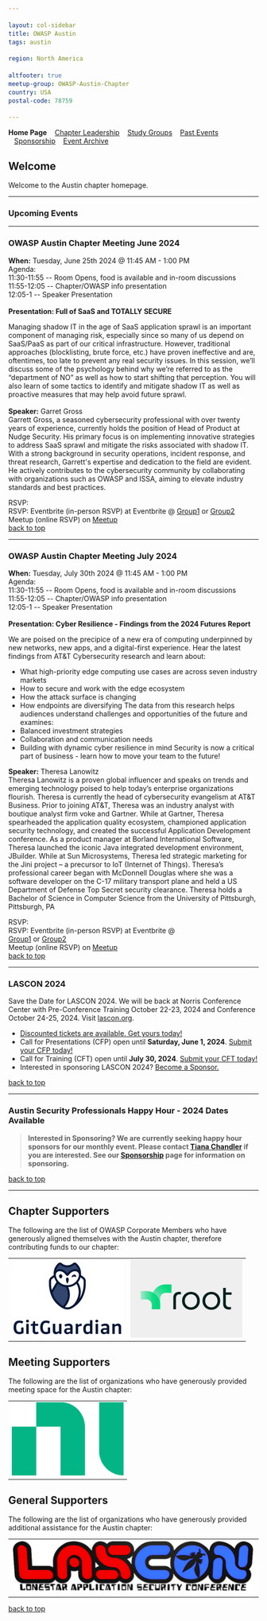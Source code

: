 ```yaml
---

layout: col-sidebar
title: OWASP Austin
tags: austin

region: North America

altfooter: true
meetup-group: OWASP-Austin-Chapter
country: USA
postal-code: 78759

---
```

<!-- rebuild -->
<strong>Home Page</strong>
&nbsp;&nbsp;&nbsp;[Chapter Leadership](leadership.md)
&nbsp;&nbsp;&nbsp;[Study Groups](studygroups.md)
&nbsp;&nbsp;&nbsp;[Past Events](pastevents.md)
&nbsp;&nbsp;&nbsp;[Sponsorship](sponsorship.md)
&nbsp;&nbsp;&nbsp;[Event Archive](pasteventsarchive.md)

Welcome
-------
Welcome to the Austin chapter homepage.

<hr/>

### Upcoming Events ###
<hr>


### OWASP Austin Chapter Meeting June 2024 ###

**When:** Tuesday, June 25th 2024 @ 11:45 AM - 1:00 PM<br>
Agenda:<br>
11:30-11:55 -- Room Opens, food is available and in-room discussions<br>
11:55-12:05 -- Chapter/OWASP info presentation<br>
12:05-1  -- Speaker Presentation<br>
<br>
**Presentation: Full of SaaS and TOTALLY SECURE**

Managing shadow IT in the age of SaaS application sprawl is an important component of managing risk, especially since so many of us depend on SaaS/PaaS as part of our critical infrastructure.  However, traditional approaches (blocklisting, brute force, etc.) have proven ineffective and are, oftentimes, too late to prevent any real security issues.
In this session, we’ll discuss some of the psychology behind why we’re referred to as the “department of NO” as well as how to start shifting that perception.  You will also learn of some tactics to identify and mitigate shadow IT as well as proactive measures that may help avoid future sprawl.
<br><br>
**Speaker:** 
Garret Gross
<br>
Garrett Gross, a seasoned cybersecurity professional with over twenty years of experience, currently holds the position of Head of Product at Nudge Security. His primary focus is on implementing innovative strategies to address SaaS sprawl and mitigate the risks associated with shadow IT. With a strong background in security operations, incident response, and threat research, Garrett's expertise and dedication to the field are evident. He actively contributes to the cybersecurity community by collaborating with organizations such as OWASP and ISSA, aiming to elevate industry standards and best practices.

RSVP:<br>
RSVP:
Eventbrite (in-person RSVP) at Eventbrite @ 	<a href="https://owasp-austin-2024-june.eventbrite.com">Group1</a> or <a href="https://owasp-austin-2024-june-g2.eventbrite.com">Group2</a>
 <br>
Meetup (online RSVP) on <a href="https://www.meetup.com/owasp-austin-chapter/events/298207011/">Meetup</a>
<br>
[back to top](#welcome)

<hr>

### OWASP Austin Chapter Meeting July 2024 ###

**When:** Tuesday, July 30th 2024 @ 11:45 AM - 1:00 PM<br>
Agenda:<br>
11:30-11:55 -- Room Opens, food is available and in-room discussions<br>
11:55-12:05 -- Chapter/OWASP info presentation<br>
12:05-1  -- Speaker Presentation<br>
<br>
**Presentation: Cyber Resilience - Findings from the 2024 Futures Report**

We are poised on the precipice of a new era of computing underpinned by new networks, new apps, and a digital-first experience.
Hear the latest findings from AT&T Cybersecurity research and learn about:
- What high-priority edge computing use cases are across seven industry markets
- How to secure and work with the edge ecosystem
- How the attack surface is changing
- How endpoints are diversifying
The data from this research helps audiences understand challenges and opportunities of the future and examines:
- Balanced investment strategies
- Collaboration and communication needs
- Building with dynamic cyber resilience in mind
Security is now a critical part of business - learn how to move your team to the future!

**Speaker:** 
Theresa Lanowitz
<br>
Theresa Lanowitz is a proven global influencer and speaks on trends and emerging technology poised to help today’s enterprise organizations flourish. Theresa is currently the head of cybersecurity evangelism at AT&T Business.
Prior to joining AT&T, Theresa was an industry analyst with boutique analyst firm voke and Gartner. While at Gartner, Theresa spearheaded the application quality ecosystem, championed application security technology, and created the successful Application Development conference.
As a product manager at Borland International Software, Theresa launched the iconic Java integrated development environment, JBuilder. While at Sun Microsystems, Theresa led strategic marketing for the Jini project – a precursor to IoT (Internet of Things).
Theresa’s professional career began with McDonnell Douglas where she was a software developer on the C-17 military transport plane and held a US Department of Defense Top Secret security clearance.
Theresa holds a Bachelor of Science in Computer Science from the University of Pittsburgh, Pittsburgh, PA


RSVP:<br>
RSVP:
Eventbrite (in-person RSVP) at Eventbrite @ 	
<a href="https://owasp-austin-2024-july-g1.eventbrite.com">Group1</a> or <a href="https://owasp-austin-2024-july-g2.eventbrite.com">Group2</a>
 <br>
Meetup (online RSVP) on <a href="https://www.meetup.com/owasp-austin-chapter/events/298207014">Meetup</a>
<br>
[back to top](#welcome)

<hr>

### LASCON 2024 ###

Save the Date for LASCON 2024. We will be back at Norris Conference Center with Pre-Conference Training October 22-23, 2024 and Conference October 24-25, 2024. Visit <a href="https://lascon.org/" target="_blank">lascon.org</a>.

<ul><li><a href="https://lascon.org/tickets/" target="_blank">Discounted tickets are available. Get yours today!</a></li>
<li>Call for Presentations (CFP) open until <strong>Saturday, June 1, 2024</strong>. <a href="https://lascon.org/cfp/" target="_blank">Submit your CFP today!</a></li>
<li>Call for Training (CFT) open until <strong>July 30, 2024</strong>. <a href="https://lascon.org/cft/" target="_blank">Submit your CFT today!</a></li>
<li>Interested in sponsoring LASCON 2024? <a href="https://lascon.org/become-a-sponsor/" target="_blank">Become a Sponsor.</a></li>
</ul>

[back to top](#welcome)
<hr>

### Austin Security Professionals Happy Hour - 2024 Dates Available ###

> **Interested in Sponsoring? We are currently seeking happy hour sponsors for our monthly event. Please contact <a href="mailto:tiana.chandler@owasp.org?subject=OWASP Happy Hour Sponsor">Tiana Chandler</a> if you are interested. See our <a href="https://owasp.org/www-chapter-austin/sponsorship.html">Sponsorship</a> page for information on sponsoring.**

[back to top](#welcome)
<hr>


Chapter Supporters
----------------
The following are the list of OWASP Corporate Members who have generously aligned themselves with the Austin chapter, therefore contributing funds to our chapter:

<table cellpadding="0" cellspacing="0">
<tr>
<td><a href="https://www.gitguardian.com" target="_blank"><img src="assets/images/GitGuardian_Logo.png" alt="GitGuardian" width="225" height="157"/</a></td>
<td><a href="https://www.root.io" target="_blank"><img src="assets/images/chapter-sponsor-logo--Root.jpg" alt="Root" width="225" height="157"/></a></td> 
</tr>
</table>

Meeting Supporters
----------------
The following are the list of organizations who have generously provided meeting space for the Austin chapter:
<table cellpadding="0" cellspacing="0">
<tr>
<td><a href="https://www.ni.com" target="_blank"><img src="assets/images/ni.png" alt="NI"  width="225" height="148"/></a></td>
</tr>
</table>

General Supporters
----------------
The following are the list of organizations who have generously provided additional assistance for the Austin chapter:
<table cellpadding="0" cellspacing="0">
<tr>
<td>
  <a href="https://www.lascon.org" target="_blank"><img src="assets/images/Lascon500x109.jpg" alt="LASCON"/></a>
</td>
</tr>
</table>

[back to top](#welcome)
